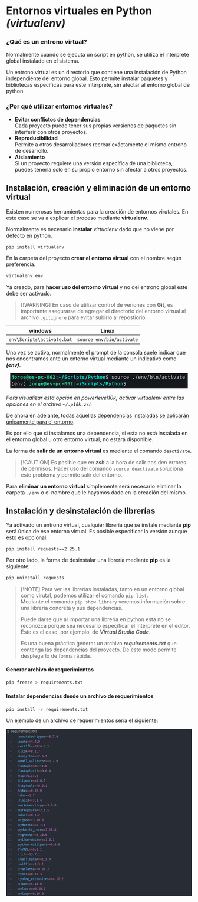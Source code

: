 # Entornos virtuales en Python _(virtualenv)_
### ¿Qué es un entrono virtual?

Normalmente cuando se ejecuta un script en python, se utiliza el intérprete global instalado en el sistema.

Un entrono virtual es un directorio que contiene una instalación de Python independiente del entorno global. Esto permite instalar paquetes y bibliotecas específicas para este intérprete, sin afectar al entorno global de python.

### ¿Por qué utilizar entornos virtuales?

- **Evitar conflictos de dependencias**\
Cada proyecto puede tener sus propias versiones de paquetes sin interferir con otros proyectos.
- **Reproducibilidad**\
Permite a otros desarrolladores recrear exáctamente el mismo entrono de desarrollo.
- **Aislamiento**\
Si un proyecto requiere una versión específica de una biblioteca, puedes tenerla solo en su propio entorno sin afectar a otros proyectos.

## Instalación, creación y eliminación de un entorno virtual

Existen numerosas herramientas para la creación de entornos virutales. En este caso se va a explicar el proceso mediante **virtualenv**.

Normalmente es necesario **instalar** _virtualenv_ dado que no viene por defecto en python.
```python
pip install virtualenv
```

En la carpeta del proyecto **crear el entorno virtual** con el nombre según preferencia.
```python
virtualenv env
```

Ya creado, para **hacer uso del entorno virtual** y no del entrono global este debe ser activado.

>	[!WARNING]
>	En caso de utilizar control de veriones con **Git**, es importante asegurarse de agregar el directorio del entorno virtual al archivo `.gitignore` para evitar subirlo al repostiorio.

<div align="center">

|           windows          |            Linux           |
|:--------------------------:|:--------------------------:|
| `env\Scripts\activate.bat` | `source env/bin/activate` |

</div>

Una vez se activa, normalmente el prompt de la consola suele indicar que nos encontramos ante un entorno virtual mediante un indicativo como **_(env)_**.

<p align="center">
	<img title="prompt enviroment indicator" alt="(env)" src="./Images/env_prompt.png">
</p>

_Para visualizar esta opción en powerlevel10k, activar virtualenv entre las opciones en el archivo `~/.p10k.zsh`_

De ahora en adelante, todas aquellas <u>dependencias instaladas se aplicarán únicamente para el entorno</u>.

Es por ello que si instalamos una dependencia, si esta no está instalada en el entorno global u otro entorno virtual, no estará disponible.

La forma de **salir de un entorno virtual** es mediante el comando `deactivate`.
>	[!CAUTION]
>	Es posible que en _**zsh**_ a la hora de salir nos den errores de permisos. Hacer uso del comando `source deactivate` soluciona este problema y permite salir del entorno. 

Para **eliminar un entorno virtual** símplemente será necesario eliminar la carpeta `./env` o el nombre que le hayamos dado en la creación del mismo.

## Instalación y desinstalación de librerías

Ya activado un entrono virtual, cualquier librería que se instale mediante **pip** será única de ese entorno virtual. Es posible especificar la versión aunque esto es opcional.

```shell
pip install requests==2.25.1
```

Por otro lado, la forma de desinstalar una librería mediante **pip** es la siguiente:

```bash
pip uninstall requests
```
>	[!NOTE] 
>	Para ver las librerías instaladas, tanto en un entorno global como virutal, podemos utilizar el comando `pip list`.\
>	Mediante el comando `pip show library` veremos información sobre una librería concreta y sus dependencias.
>
>	Puede darse que al importar una librería en python esta no se reconozca porque sea necesario especificar el intérprete en el editor. Este es el caso, por ejemplo, de **_Virtual Studio Code_**.
>
>	Es una buena práctica generar un archivo **_requirements.txt_** que contenga las dependencias del proyecto. De este modo permite desplegarlo de forma rápida.

#### Generar archivo de requerimientos

```bash
pip freeze > requirements.txt
```
#### Instalar dependencias desde un archivo de requerimientos

```bash
pip install -r requirements.txt
```

Un ejemplo de un archivo de requerimientos sería el siguiente:

<p align="center">
	<img title="requirements.txt file example" alt="requirements.txt" src="./Images/requirements.png">
</p>


